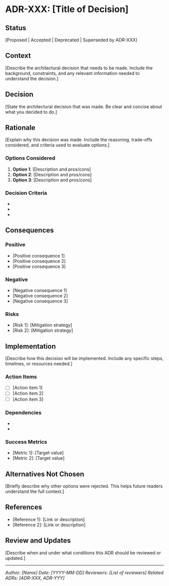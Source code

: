 # ADR-XXX: [Title of Decision]

## Status
[Proposed | Accepted | Deprecated | Superseded by ADR-XXX]

## Context
[Describe the architectural decision that needs to be made. Include the background, constraints, and any relevant information needed to understand the decision.]

## Decision
[State the architectural decision that was made. Be clear and concise about what you decided to do.]

## Rationale
[Explain why this decision was made. Include the reasoning, trade-offs considered, and criteria used to evaluate options.]

### Options Considered
1. **Option 1**: [Description and pros/cons]
2. **Option 2**: [Description and pros/cons]
3. **Option 3**: [Description and pros/cons]

### Decision Criteria
- [Criterion 1]: [Weight/importance]
- [Criterion 2]: [Weight/importance]
- [Criterion 3]: [Weight/importance]

## Consequences

### Positive
- [Positive consequence 1]
- [Positive consequence 2]
- [Positive consequence 3]

### Negative
- [Negative consequence 1]
- [Negative consequence 2]
- [Negative consequence 3]

### Risks
- [Risk 1]: [Mitigation strategy]
- [Risk 2]: [Mitigation strategy]

## Implementation
[Describe how this decision will be implemented. Include any specific steps, timelines, or resources needed.]

### Action Items
- [ ] [Action item 1]
- [ ] [Action item 2]
- [ ] [Action item 3]

### Dependencies
- [Dependency 1]: [Description]
- [Dependency 2]: [Description]

### Success Metrics
- [Metric 1]: [Target value]
- [Metric 2]: [Target value]

## Alternatives Not Chosen
[Briefly describe why other options were rejected. This helps future readers understand the full context.]

## References
- [Reference 1]: [Link or description]
- [Reference 2]: [Link or description]

## Review and Updates
[Describe when and under what conditions this ADR should be reviewed or updated.]

---
*Author: [Name]*
*Date: [YYYY-MM-DD]*
*Reviewers: [List of reviewers]*
*Related ADRs: [ADR-XXX, ADR-YYY]*